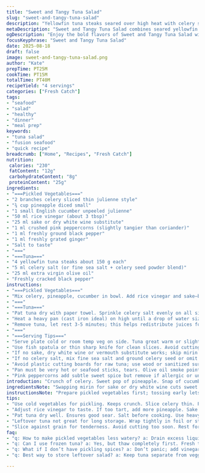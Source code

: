 ```yaml
---
title: "Sweet and Tangy Tuna Salad"
slug: "sweet-and-tangy-tuna-salad"
description: "Yellowfin tuna steaks seared over high heat with celery salt and cracked pepper. Accompanied by a quick-pickled vegetable medley of celery, English cucumber, and pineapple—marinated in rice vinegar, a hint of sake, and crushed pink peppercorns. Bright, crisp, with a subtle heat from ginger paired against the richness of olive oil sear. Balanced sweet, sour, spicy notes with clean textures. Simple, fast, flavorful. Avoids gluten, dairy, nuts, eggs. Practical tweaks for common kitchen setups included."
metaDescription: "Sweet and Tangy Tuna Salad combines seared yellowfin tuna with quick-pickled veggies for a flavorful dish that impresses."
ogDescription: "Enjoy the bold flavors of Sweet and Tangy Tuna Salad with seared tuna and zesty pickled vegetables—quick and satisfying meal."
focusKeyphrase: "Sweet and Tangy Tuna Salad"
date: 2025-08-18
draft: false
image: sweet-and-tangy-tuna-salad.png
author: "Kate"
prepTime: PT25M
cookTime: PT15M
totalTime: PT40M
recipeYield: "4 servings"
categories: ["Fresh Catch"]
tags:
- "seafood"
- "salad"
- "healthy"
- "dinner"
- "meal prep"
keywords:
- "tuna salad"
- "fusion seafood"
- "quick recipe"
breadcrumb: ["Home", "Recipes", "Fresh Catch"]
nutrition: 
 calories: "230"
 fatContent: "12g"
 carbohydrateContent: "8g"
 proteinContent: "25g"
ingredients:
- "===Pickled Vegetables==="
- "2 branches celery sliced thin julienne style"
- "¾ cup pineapple diced small"
- "1 small English cucumber unpeeled julienne"
- "50 ml rice vinegar (about 3 tbsp)"
- "25 ml sake or dry white wine substitute"
- "1 ml crushed pink peppercorns (slightly tangier than coriander)"
- "1 ml freshly ground black pepper"
- "1 ml freshly grated ginger"
- "Salt to taste"
- "==="
- "===Tuna==="
- "4 yellowfin tuna steaks about 150 g each"
- "5 ml celery salt (or fine sea salt + celery seed powder blend)"
- "25 ml extra virgin olive oil"
- "Freshly cracked black pepper"
instructions:
- "===Pickled Vegetables==="
- "Mix celery, pineapple, cucumber in bowl. Add rice vinegar and sake—brings a sharper acidity with subtle umami edge from sake, swapping traditional mirin. Toss in crushed pink peppercorns; softer, fruity spice compared to coriander seeds. Fresh ginger grated finely adds warmth and bite, works better than powdered wasabi here which can overpower. Salt lightly, pepper to taste. Rest uncovered for 20 minutes, stirring a couple times; you want crisp veg, not soggy. If too watery, drain a bit before serving."
- "==="
- "===Tuna==="
- "Pat tuna dry with paper towel. Sprinkle celery salt evenly on all sides; this anchors flavor and draws moisture out, aiding a better sear. Fresh cracked pepper after salt is crucial for texture contrast."
- "Heat a heavy pan (cast iron ideal) on high until a drop of water sizzles instantly. Add olive oil swirling it around to coat bottom. Immediately place tuna; should hiss sharply on contact. Sear 3-5 minutes depending on thickness for medium-rare; edges will go opaque, center dark pink and tender. Flip gently with a fish spatula or tongs, cook second side similarly. Look for firm but springy texture—not dry. Overcooking here loses moisture and flavor fast."
- "Remove tuna, let rest 3-5 minutes; this helps redistribute juices for moist bite. Slice thin against grain to preserve texture and serve alongside pickled vegetables."
- "==="
- "===Serving Tips==="
- "Serve plate cold or room temp veg on side. Tuna great warm or slightly cooled. Garnish with microgreens or sliced radish for extra crunch, if available."
- "Use fish spatula or thin sharp knife for clean slices. Avoid cutting too early—meat fibers tighten and juice escapes, dries out."
- "If no sake, dry white wine or vermouth substitute works; skip mirin’s sweetness by increasing pineapple slightly."
- "If no celery salt, mix fine sea salt and ground celery seed or omit celery seed for simpler profile."
- "Avoid plastic cutting boards for raw tuna; use wood or sanitized surface to keep flavors pure."
- "Pan must be very hot or seafood sticks, tears. Olive oil smoke point tolerated here due to short high heat sear."
- "Pink peppercorns add subtle sweet spice but remove if allergic or unavailable; use coriander seeds crushed to preserve crunch."
introduction: "Crunch of celery. Sweet pop of pineapple. Snap of cucumber skin. Vinegar's clean zing with sake's quiet warmth cutting sharp. Tuna slick with olive oil hits pan hot as hell, crackle of sear, edges turning chalky white. Don’t fuss or poke too much; bite edges yield just right, juicy, pink center alive. Pickling breaks down veg but keeps bite—not limp mush. Pink peppercorn crushed just coarser, hits throat differently than black or coriander. Ginger fresh, not powdered, wakes palate without smothering. Celery salt anchors fish, pulls out subtle vegetal notes you miss otherwise. Combos that dance. Timing’s not strict; sensory gets you, not clock. No plastic, sharp knife, clean cuts. Simple interchange for sake and salt spares no flavor drop. You get the drill. Get hands dirty, cook smart. No fluff."
ingredientsNote: "Swapping mirin for sake or dry white wine cuts sweet syrupy edge, offers earthier note that balances pineapple sweetness more naturally. Pink peppercorns offer a floral heat better integrated here than coriander seeds; milder but adds crunch and complexity. Fresh ginger preferred over wasabi powder for cleaner aromatic bite and better control over heat. Celery salt crucial—buy pre-mixed or blend finely ground celery seed with salt at home for authentic background flavor enhancing fish without overpowering. Pineapple diced small to maximize surface contact with pickling liquid, ensures quick marinate in 20 minutes. Cucumber unpeeled to preserve natural bitterness and color—removes extra peeling, waste. Olive oil chosen for searing for flavor; if high heat is concern, use light avocado oil but flavor changes. Keep veg ingredients chilled until prep to maintain snap and color integrity."
instructionsNote: "Prepare pickled vegetables first; tossing early lets acid gently soften fibrous celery and pineapple releases juices that mingle with vinegar and sake. Rest time is flexible; 15-20 minutes enough to develop bite, 25 max before veg starts too soft. Applying celery salt to tuna drives moisture out slightly, helping get that gold crust without steaming in pan—don’t skip. High heat pan critical; hear obvious sizzle on contact—too cool, fish will steam and stick. Sear 3-5 minutes side one, no poking or moving, crust must form clean. Flip with care; crust fragile. Cook second side less time; look for color gradient: opaque edges, ruby center. Rest tuna meat post-sear loosely tented; lets juices redistribute, firm up texture for clean slicing. Slice thin against grain for tender mouthfeel and balance with crunchy pickles. If pan smells burnt, oil overheated; wipe, lower heat, try again. No cast iron? Heavy stainless steel works but preheat longer. Use quick whisk or tongs for turning; no forks or knives that pierce. When serving, combine textures and temperatures deliberately; cold pickles contrast warm fish. Clean knife after every few slices for presentation."
tips:
- "Use cold vegetables for pickling. Keeps crunch. Slice celery thin. Pineapple juicier when diced small. Crisp cucumbers matter. Pickle for 20 minutes only."
- "Adjust rice vinegar to taste. If too tart, add more pineapple. Sake gives umami. Dry white wine works too. Be careful with substitutes. Balance acidity."
- "Pat tuna dry well. Ensures good sear. Salt before cooking. Use heavy cast iron pan. Must be hot enough. Hear that sizzle on contact."
- "Leftover tuna not great for long storage. Wrap tightly in foil or store in fridge. Best consumed quickly. Use within 1-2 days for freshness."
- "Slice against grain for tenderness. Avoid cutting too soon. Rest for 3-5 minutes after searing. Helps retain juices. No plastic boards for raw fish."
faq:
- "q: How to make pickled vegetables less watery? a: Drain excess liquid, key if too much vinegar. Salt lightly before mixing. Helps balance moisture."
- "q: Can I use frozen tuna? a: Yes, but thaw completely first. Fresh tuna preferred for texture. Keep fridge temperature stable while thawing."
- "q: What if I don’t have pickling spices? a: Don’t panic; add vinegar, sugar, and salt. Experiment with common spices like mustard or dill to flavor."
- "q: Best way to store leftover salad? a: Keep tuna separate from veggies. Store in airtight containers. Lasts for one day max in fridge. Check for freshness."

---
```

